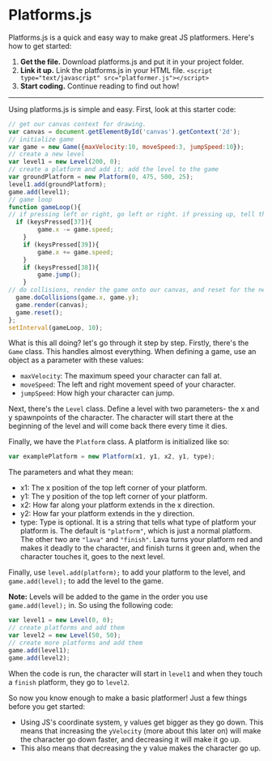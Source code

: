 # Platforms.js
Platforms.js is a quick and easy way to make great JS platformers. Here's how to get started:
1. **Get the file.** Download platforms.js and put it in your project folder.
2. **Link it up.** Link the platforms.js in your HTML file. 
`<script type="text/javascript" src="platformer.js"></script>`
3. **Start coding.** Continue reading to find out how!
________________________________________________________________________________________________________
Using platforms.js is simple and easy. First, look at this starter code:
``` javascript
// get our canvas context for drawing.
var canvas = document.getElementById('canvas').getContext('2d');
// initialize game
var game = new Game({maxVelocity:10, moveSpeed:3, jumpSpeed:10});
// create a new level
var level1 = new Level(200, 0);
// create a platform and add it; add the level to the game
var groundPlatform = new Platform(0, 475, 500, 25);
level1.add(groundPlatform);
game.add(level1);
// game loop
function gameLoop(){
// if pressing left or right, go left or right. if pressing up, tell the game to jump (won't jump if in midair for example)
  if (keysPressed[37]){
		game.x -= game.speed;
	}
	if (keysPressed[39]){
		game.x += game.speed;
	}
	if (keysPressed[38]){
		game.jump();
	}
// do collisions, render the game onto our canvas, and reset for the next game loop.
  game.doCollisions(game.x, game.y);
  game.render(canvas);
  game.reset();
};
setInterval(gameLoop, 10);
```
What is this all doing? let's go through it step by step. Firstly, there's the `Game` class. This handles almost everything. When defining a game, use an object as a parameter with these values:
* `maxVelocity`: The maximum speed your character can fall at.
* `moveSpeed`: The left and right movement speed of your character.
* `jumpSpeed`: How high your character can jump.

Next, there's the `Level` class. Define a level with two parameters- the x and y spawnpoints of the character. The character will start there at the beginning of the level and will come back there every time it dies.

Finally, we have the `Platform` class. A platform is initialized like so:
``` javascript
var examplePlatform = new Platform(x1, y1, x2, y1, type);
```
The parameters and what they mean:
* x1: The x position of the top left corner of your platform.
* y1: The y position of the top left corner of your platform.
* x2: How far along your platform extends in the x direction.
* y2: How far your platform extends in the y direction.
* type: Type is optional. It is a string that tells what type of platform your platform is. The default is `"platform"`, which is just a normal platform. The other two are `"lava"` and `"finish"`. Lava turns your platform red and makes it deadly to the character, and finish turns it green and, when the character touches it, goes to the next level.

Finally, use `level.add(platform);` to add your platform to the level, and `game.add(level);` to add the level to the game.

**Note:** Levels will be added to the game in the order you use `game.add(level);` in. So using the following code:
``` javascript
var level1 = new Level(0, 0);
// create platforms and add them
var level2 = new Level(50, 50);
// create more platforms and add them
game.add(level1);
game.add(level2);
```
When the code is run, the character will start in `level1` and when they touch a `finish` platform, they go to `level2`.

So now you know enough to make a basic platformer! Just a few things before you get started:
* Using JS's coordinate system, y values get bigger as they go down. This means that increasing the `yVelocity` (more about this later on) will make the character go down faster, and decreasing it will make it go up.
* This also means that decreasing the y value makes the character go up.
